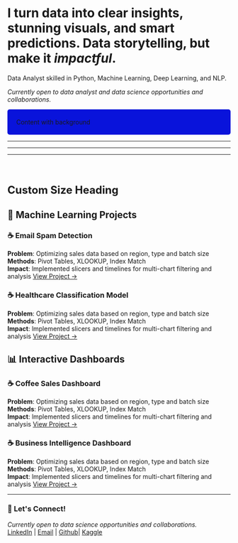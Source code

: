<!-- Fake heading to prevent duplication -->
  
# I turn data into clear insights, stunning visuals, and smart predictions. Data storytelling, but make it *impactful*.

<p>Data Analyst skilled in Python, Machine Learning, Deep Learning, and NLP.</p>

*Currently open to data analyst and data science opportunities and collaborations.*

<!-- Custom Background Color -->
<div style="background-color: #0913db; padding: 20px; border-radius: 5px;">
  Content with background
</div>

<!-- Horizontal Rule -->
---
***
___

<!-- Line Break -->
<br>

<!-- Custom Font Size -->
<h1 style="font-size: 24px;">Custom Size Heading</h1>

## 🤖 Machine Learning Projects

### ☕ Email Spam Detection 
**Problem**: Optimizing sales data based on region, type and batch size  
**Methods**: Pivot Tables, XLOOKUP, Index Match  
**Impact**: lmplemented slicers and timelines for multi-chart filtering and analysis 
[View Project →](https://github.com/a330w/Sales-Dashboard)

### ☕ Healthcare Classification Model
**Problem**: Optimizing sales data based on region, type and batch size  
**Methods**: Pivot Tables, XLOOKUP, Index Match  
**Impact**: lmplemented slicers and timelines for multi-chart filtering and analysis 
[View Project →](https://github.com/a330w/Sales-Dashboard)


## 📊 Interactive Dashboards

### ☕ Coffee Sales Dashboard
**Problem**: Optimizing sales data based on region, type and batch size  
**Methods**: Pivot Tables, XLOOKUP, Index Match  
**Impact**: lmplemented slicers and timelines for multi-chart filtering and analysis 
[View Project →](https://github.com/a330w/Sales-Dashboard)

### ☕ Business Intelligence Dashboard
**Problem**: Optimizing sales data based on region, type and batch size  
**Methods**: Pivot Tables, XLOOKUP, Index Match  
**Impact**: lmplemented slicers and timelines for multi-chart filtering and analysis 
[View Project →](https://github.com/a330w/Sales-Dashboard)

---

### 🤝 Let's Connect!
*Currently open to data science opportunities and collaborations.*  
[LinkedIn](https://www.linkedin.com/in/vaibhav-goel-804/) | [Email](mailto:vaibhavgoel804@gmail.com) | [Github](https://github.com/a330w)| [Kaggle](https://www.kaggle.com/vaibhavgoel804)

